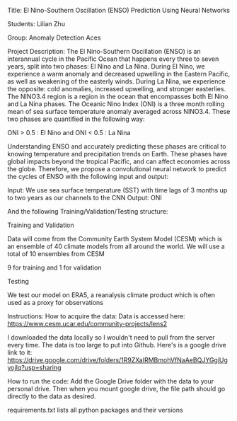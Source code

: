 Title: El Nino-Southern Oscillation (ENSO) Prediction Using Neural Networks

Students: Lilian Zhu

Group: Anomaly Detection Aces

Project Description:
The El Nino-Southern Oscillation (ENSO) is an interannual cycle in the Pacific Ocean that happens every three to seven years, split into two phases: El Nino and La Nina. During El Nino, we experience a warm anomaly and decreased upwelling in the Eastern Pacific, as well as weakening of the easterly winds. During La Nina, we experience the opposite: cold anomalies, increased upwelling, and stronger easterlies. The NINO3.4 region is a region in the ocean that encompasses both El Nino and La Nina phases. The Oceanic Nino Index (ONI) is a three month rolling mean of sea surface temperature anomaly averaged across NINO3.4. These two phases are quantified in the following way:

ONI > 0.5 : El Nino and ONI < 0.5 : La Nina

Understanding ENSO and accurately predicting these phases are critical to knowing temperature and precipitation trends on Earth. These phases have global impacts beyond the tropical Pacific, and can affect economies across the globe. Therefore, we propose a convolutional neural network to predict the cycles of ENSO with the following input and output:

Input: We use sea surface temperature (SST) with time lags of 3 months up to two years as our channels to the CNN
Output: ONI

And the following Training/Validation/Testing structure:

Training and Validation

Data will come from the Community Earth System Model (CESM) which is an ensemble of 40 climate models from all around the world. We will use a total of 10 ensembles from CESM

9 for training and 1 for validation

Testing

We test our model on ERA5, a reanalysis climate product which is often used as a proxy for observations



Instructions:
How to acquire the data:
Data is accessed here:
https://www.cesm.ucar.edu/community-projects/lens2

I downloaded the data locally so I wouldn't need to pull from the server every time. The data is too large to put into Github. Here's is a google drive link to it:
https://drive.google.com/drive/folders/1R9ZXaIRMBmohVfNaAeBQJYGgiUgyojIq?usp=sharing

How to run the code:
Add the Google Drive folder with the data to your personal drive. Then when you mount google drive, the file path should go directly to the data as desired.

requirements.txt lists all python packages and their versions


